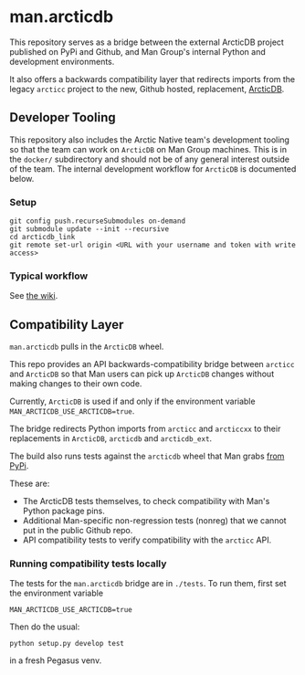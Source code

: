 # man.arcticdb

This repository serves as a bridge between the external ArcticDB project published on PyPi and
Github, and Man Group's internal Python and development environments. 

It also offers a backwards compatibility layer that redirects imports from the legacy `arcticc` project to the new, 
Github hosted, replacement, [ArcticDB](https://github.com/man-group/arcticdb).

## Developer Tooling

This repository also includes the Arctic Native team's development tooling so that the team can work
on `ArcticDB` on Man Group machines. This is in the `docker/` subdirectory and should not be of
any general interest outside of the team. The internal development workflow for `ArcticDB` is
documented below.

### Setup

```
git config push.recurseSubmodules on-demand
git submodule update --init --recursive
cd arcticdb_link
git remote set-url origin <URL with your username and token with write access>
```

### Typical workflow

See [the wiki](https://manwiki.maninvestments.com/display/AlphaTech/ArcticDB+Development+Setup).

## Compatibility Layer

`man.arcticdb` pulls in the `ArcticDB` wheel.

This repo provides an API backwards-compatibility bridge between `arcticc` and `ArcticDB` so that
Man users can pick up `ArcticDB` changes without making changes to their own code.

Currently, `ArcticDB` is used if and only if the environment variable `MAN_ARCTICDB_USE_ARCTICDB=true`.

The bridge redirects Python imports from `arcticc` and `arcticcxx` to their replacements in `ArcticDB`, 
`arcticdb` and `arcticdb_ext`.

The build also runs tests against the `arcticdb` wheel that Man grabs
[from PyPi](https://mangit.maninvestments.com/projects/CORE/repos/external-python/browse/external-packages.yaml).

These are:

- The ArcticDB tests themselves, to check compatibility with Man's Python package pins.
- Additional Man-specific non-regression tests (nonreg) that we cannot put in the public Github repo.
- API compatibility tests to verify compatibility with the `arcticc` API.

### Running compatibility tests locally

The tests for the `man.arcticdb` bridge are in `./tests`. To run them, first set the environment variable

```
MAN_ARCTICDB_USE_ARCTICDB=true
```

Then do the usual:

```
python setup.py develop test
```

in a fresh Pegasus venv.
